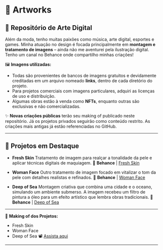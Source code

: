 # 🎨 **Artworks**

## 📁 Repositório de Arte Digital

Além da moda, tenho muitas paixões como música, arte digital, esportes e games. Minha atuação no design é focada principalmente em **montagem e tratamento de imagens** – ainda não me aventurei pela ilustração digital. Tenho um canal no Behance onde compartilho minhas criações!

🖼️ **Imagens utilizadas:**

* Todas são provenientes de bancos de imagens gratuitos e devidamente creditadas em um arquivo nomeado **links**, dentro de cada diretório do projeto.
* Para projetos comerciais com imagens particulares, adquiri as licenças de uso e distribuição.
* Algumas obras estão à venda como **NFTs**, enquanto outras são exclusivas e não comercializadas.

✨ **Novas criações públicas** terão seu making of publicado neste repositório. Já os projetos privados seguirão como conteúdo restrito. As criações mais antigas já estão referenciadas no GitHub.

---

## 🌟 **Projetos em Destaque**

* **Fresh Skin**
  Tratamento de imagem para realçar a tonalidade da pele e aplicar técnicas digitais de maquiagem.
  🔗 **Behance** | [Fresh Skin](https://www.behance.net/gallery/134615461/Fresh-Skin)

* **Woman Face**
  Outro tratamento de imagem focado em vitalizar o tom da pele com detalhes realistas e refinados.
  🔗 **Behance** | [Woman Face](https://www.behance.net/portfolio/editor?project_id=134640771)

* **Deep of Sea**
  Montagem criativa que combina uma cidade e o oceano, simulando um ambiente submerso. A imagem recebeu um filtro de pintura a óleo para um efeito artístico que lembra obras tradicionais.
  🔗 **Behance** | [Deep of Sea](https://www.behance.net/gallery/134615691/deep-of-the-Sea)

---

🎥 **Making of dos Projetos:**

* Fresh Skin
* Woman Face
* Deep of Sea
  📽️ [Assista aqui](https://www.youtube.com/watch?v=pfV35_w7foY&t=715s)

---

